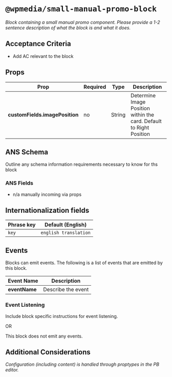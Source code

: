 # `@wpmedia/small-manual-promo-block`
_Block containing a small manual promo component. Please provide a 1-2 sentence description of what the block is and what it does._

## Acceptance Criteria

- Add AC relevant to the block

## Props

| **Prop**                       | **Required** | **Type** | **Description**                                                     |
| ------------------------------ | ------------ | -------- | ------------------------------------------------------------------- |
| **customFields.imagePosition** | no           | String   | Determine Image Position within the card. Default to Right Position |

## ANS Schema

Outline any schema information requirements necessary to know for ths block

### ANS Fields

- n/a manually incoming via props

## Internationalization fields

| Phrase key | Default (English)     |
| ---------- | --------------------- |
| `key`      | `english translation` |

## Events

Blocks can emit events. The following is a list of events that are emitted by this block.

| **Event Name** | **Description**    |
| -------------- | ------------------ |
| **eventName**  | Describe the event |

### Event Listening

Include block specific instructions for event listening.

OR

This block does not emit any events.

## Additional Considerations

_Configuration (including content) is handled through proptypes in the PB editor._
